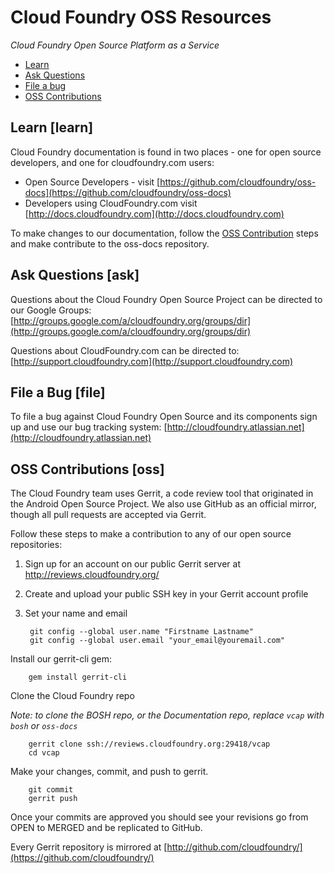 # Cloud Foundry OSS Resources #

_Cloud Foundry Open Source Platform as a Service_

* [Learn](learn)
* [Ask Questions](ask)
* [File a bug](file)
* [OSS Contributions](oss)


## Learn [learn] ## 

Cloud Foundry documentation is found in two places - one for open source developers, and one for cloudfoundry.com users:

* Open Source Developers - visit [https://github.com/cloudfoundry/oss-docs](https://github.com/cloudfoundry/oss-docs)
* Developers using CloudFoundry.com visit [http://docs.cloudfoundry.com](http://docs.cloudfoundry.com)

To make changes to our documentation, follow the [OSS Contribution](oss) steps and make contribute to the oss-docs repository.

## Ask Questions [ask] ##

Questions about the Cloud Foundry Open Source Project can be directed to our Google Groups: [http://groups.google.com/a/cloudfoundry.org/groups/dir](http://groups.google.com/a/cloudfoundry.org/groups/dir)

Questions about CloudFoundry.com can be directed to: [http://support.cloudfoundry.com](http://support.cloudfoundry.com)

## File a Bug [file] ##

To file a bug against Cloud Foundry Open Source and its components sign up and use our bug tracking system: [http://cloudfoundry.atlassian.net](http://cloudfoundry.atlassian.net)

## OSS Contributions [oss] ##

The Cloud Foundry team uses Gerrit, a code review tool that originated in the Android Open Source Project. We also use GitHub as an official mirror, though all pull requests are accepted via Gerrit.

Follow these steps to make a contribution to any of our open source repositories:
  
1. Sign up for an account on our public Gerrit server at http://reviews.cloudfoundry.org/ 
1. Create and upload your public SSH key in your Gerrit account profile
1. Set your name and email

		git config --global user.name "Firstname Lastname"
		git config --global user.email "your_email@youremail.com"

Install our gerrit-cli gem:

		gem install gerrit-cli

Clone the Cloud Foundry repo

_Note: to clone the BOSH repo, or the Documentation repo, replace `vcap` with `bosh` or `oss-docs`_

		gerrit clone ssh://reviews.cloudfoundry.org:29418/vcap
		cd vcap

Make your changes, commit, and push to gerrit.

		git commit 
		gerrit push 

Once your commits are approved you should see your revisions go from OPEN to MERGED and be replicated to GitHub. 

Every Gerrit repository is mirrored at [http://github.com/cloudfoundry/](https://github.com/cloudfoundry/)